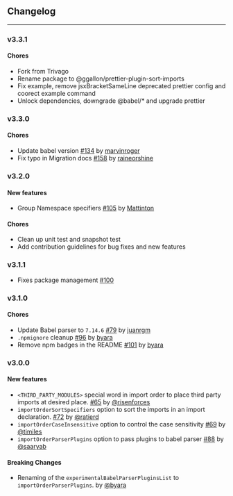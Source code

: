 ## Changelog

---

### v3.3.1

#### Chores

-   Fork from Trivago
-   Rename package to @ggallon/prettier-plugin-sort-imports
-   Fix example, remove jsxBracketSameLine deprecated prettier config and coorect example command
-   Unlock dependencies, downgrade @babel/* and upgrade prettier

### v3.3.0

#### Chores

-   Update babel version [#134](https://github.com/trivago/prettier-plugin-sort-imports/pull/147) by [marvinroger](https://github.com/marvinroger)
-   Fix typo in Migration docs [#158](https://github.com/trivago/prettier-plugin-sort-imports/pull/158) by [raineorshine](https://github.com/raineorshine)

### v3.2.0

#### New features

-   Group Namespace specifiers [#105](https://github.com/trivago/prettier-plugin-sort-imports/pull/105) by [Mattinton](https://github.com/Mattinton)

#### Chores

-   Clean up unit test and snapshot test
-   Add contribution guidelines for bug fixes and new features

### v3.1.1

-   Fixes package management [#100](https://github.com/trivago/prettier-plugin-sort-imports/issues/100)

### v3.1.0

#### Chores

-   Update Babel parser to `7.14.6` [#79](https://github.com/trivago/prettier-plugin-sort-imports/pull/79) by [juanrgm](https://github.com/juanrgm)
-   `.npmignore` cleanup [#96](https://github.com/trivago/prettier-plugin-sort-imports/issues/96) by [byara](https://github.com/byara)
-   Remove npm badges in the README [#101](https://github.com/trivago/prettier-plugin-sort-imports/issues/101) by [byara](https://github.com/byara)

### v3.0.0

#### New features

-   `<THIRD_PARTY_MODULES>` special word in import order to place third
    party imports at desired place. [#65](https://github.com/trivago/prettier-plugin-sort-imports/pull/65) by [@risenforces](https://github.com/risenforces)
-   `importOrderSortSpecifiers` option to sort the imports in an import declaration. [#72](https://github.com/trivago/prettier-plugin-sort-imports/pull/72) by [@ratierd](https://github.com/ratierd)
-   `importOrderCaseInsensitive` option to control the case sensitivity [#69](https://github.com/trivago/prettier-plugin-sort-imports/pull/79) by [@timiles](https://github.com/timiles)
-   `importOrderParserPlugins` option to pass plugins to babel parser [#88](https://github.com/trivago/prettier-plugin-sort-imports/pull/88) by [@saaryab](https://github.com/saaryab)

#### Breaking Changes

-   Renaming of the `experimentalBabelParserPluginsList` to `importOrderParserPlugins`. by [@byara](https://github.com/byara)

